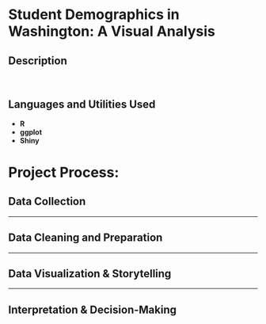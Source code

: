 <h1>Student Demographics in Washington: A Visual Analysis</h1>


<h2>Description</h2>

<br />


<h2>Languages and Utilities Used</h2>

- <b>R</b> 
- <b>ggplot</b>
- <b>Shiny</b>


<h1>Project Process:</h1>

## Data Collection



---

## Data Cleaning and Preparation


---

## Data Visualization & Storytelling


---

## Interpretation & Decision-Making
